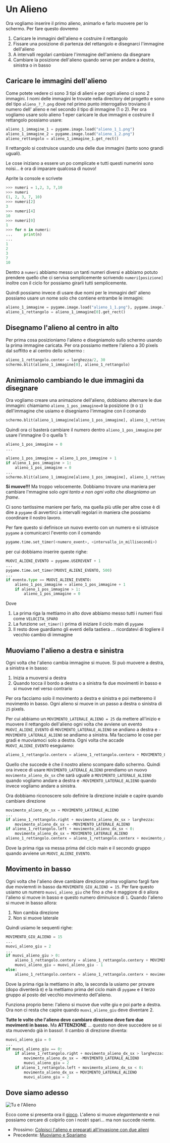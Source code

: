 # Un Alieno

Ora vogliamo inserire il primo alieno, animarlo e farlo muovere per lo schermo. Per fare questo dovremo

1. Caricare le immagini dell'alieno e costruire il rettangolo
2. Fissare una posizione di partenza del rettangolo e disegnarci l'immagine dell'alieno
3. A intervalli regolari cambiare l'immagine dell'amieno da disegnare
3. Cambiare la posizione dell'alieno quando serve per andare a destra, sinistra o in basso

## Caricare le immagini dell'alieno

Come potete vedere ci sono 3 tipi di alieni e per ogni alieno ci sono 2 immagini. I nomi delle immagini le trovate nella
directory del progetto e sono del tipo `alieno_?_?.png` dove nel primo punto interrogativo troviamo il numero 
dell' alieno e nel secondo il tipo di immagine (1 o 2). Per ora vogliamo usare solo alieno 1 eper caricare le due 
immagini e costruire il rettangolo possiamo usare:

```python
alieno_1_immagine_1 = pygame.image.load("alieno_1_1.png")
alieno_1_immagine_2 = pygame.image.load("alieno_1_2.png")
alieno_rettangolo = alieno_1_immagine_1.get_rect()
```

Il rettangolo si costruisce usando una delle due immagini (tanto sono grandi uguali).


Le cose iniziano a essere un po complicate e tutti questi numerini sono noisi... è ora di imparare qualcosa di nuovo!

Aprite la console e scrivete 

```python
>>> numeri = 1,2, 3, 7,10
>>> numeri
(1, 2, 3, 7, 10)
>>> numeri[2]
3
>>> numeri[4]
10
>>> numeri[0]
1
>>> for n in numeri:
...     print(n)
... 
1
2
3
7
10
```

Dentro a `numeri` abbiamo messo un tanti numeri diversi e abbiamo potuto prendere quello che ci serviva 
semplicemente scrivendo `numeri[posizione]` inoltre con il ciclo for possiamo girarli tutti semplicemente.

Quindi possiamo invece di usare due nomi per le immagini dell' alieno possiamo usare un nome solo che contiene entrambe
le immagini:

```python
alieno_1_immagine = pygame.image.load("alieno_1_1.png"), pygame.image.load("alieno_1_2.png")
alieno_1_rettangolo = alieno_1_immagine[0].get_rect()
```

## Disegnamo l'alieno al centro in alto

Per prima cosa posizioniamo l'alieno e disegniamolo sullo schermo usando la prima immagine caricata. Per ora possiamo 
mettere l'alieno a 30 pixels dal soffitto e al centro dello schermo :

```python
alieno_1_rettangolo.center = larghezza/2, 30
schermo.blit(alieno_1_immagine[0], alieno_1_rettangolo)
```

## Animiamolo cambiando le due immagini da disegnare

Ora vogliamo creare una animazione dell'alieno, dobbiamo alternare le due immagini: chiamiamo `alieno_1_pos_immagine=0`
la posizione (`0` o `1`) dell'immagine che usiamo  e disegniamo l'immagine con il comando

```python
schermo.blit(alieno_1_immagine[alieno_1_pos_immagine], alieno_1_rettangolo)
```

Quindi ora ci basterà cambiare il numero dentro `alieno_1_pos_immagine` per usare l'immagine 0 o quella 1:

```python
alieno_1_pos_immagine = 0
...

alieno_1_pos_immagine = alieno_1_pos_immagine + 1
if alieno_1_pos_immagine > 1:
    alieno_1_pos_immagine = 0
...
schermo.blit(alieno_1_immagine[alieno_1_pos_immagine], alieno_1_rettangolo)
```

**Si muove!!!** Ma troppo velocemente. Dobbiamo trovare una maniera per cambiare l'mmagine solo *ogni tanto e non ogni
volta che disegniamo un frame*.

Ci sono tantissime maniere per farlo, ma quella più utile per altre cose è di dire a `pygame` di avvertirci a intervalli
regolari in maniera che possiamo coordinare il nostro lavoro.

Per fare questo si definisce un nuovo evento con un numero e si istruisce `pygame` a comunicarci l'evento con il comando

```python
pygame.time.set_timer(<numero_event>, <intervallo_in_millisecondi>)
```

per cui dobbiamo inserire queste righe:

```python
MUOVI_ALIENI_EVENTO = pygame.USEREVENT + 1
...
pygame.time.set_timer(MUOVI_ALIENI_EVENTO, 500)
...
if evento.type == MUOVI_ALIENI_EVENTO:
    alieno_1_pos_immagine = alieno_1_pos_immagine + 1
    if alieno_1_pos_immagine > 1:
        alieno_1_pos_immagine = 0
```

Dove 

1. La prima riga la mettiamo in alto dove abbiamo messo tutti i numeri fissi come `VELOCITA_SPARO`
2. La funzione `set_timer()` prima di iniziare il ciclo main di `pygame`
3. Il resto dove guardiamo gli eventi della tastiera ... ricordatevi di togliere il vecchio cambio di immagine

## Muoviamo l'alieno a destra e sinistra

Ogni volta che l'alieno cambia immagine si muove. Si può muovere a destra, a sinistra e in basso:

1. Inizia a muoversi a destra
2. Quando tocca il bordo a destra o a sinistra fa due movimenti in basso e si muove nel verso contrario

Per ora facciamo solo il movimento a destra e sinistra e poi metteremo il movimento in basso. Ogni alieno si muove in un
passo a destra o sinistra di `25` pixels.

Per cui abbiamo un `MOVIMENTO_LATERALE_ALIENO = 25` da mettere all'inizio e muovere il rettangolo dell'alieno ogni volta
che avviene un evento `MUOVI_ALIENI_EVENTO` di `MOVIMENTO_LATERALE_ALIENO` se andiano a destra e 
`-MOVIMENTO_LATERALE_ALIENO` se andiamo a sinistra. Ma facciamo le cose per gradi e muoviamoci solo a destra. Ogni volta
che accade `MUOVI_ALIENI_EVENTO` eseguiamo:

```python
alieno_1_rettangolo.centerx = alieno_1_rettangolo.centerx + MOVIMENTO_LATERALE_ALIENO
```

Quello che succede è che il nostro alieno scompare dallo schermo. Quindi ora invece di usare `MOVIMENTO_LATERALE_ALIENO`
prendiamo un nuovo `movimento_alieno_dx_sx` che sarà uguale a `MOVIMENTO_LATERALE_ALIENO` quando vogliamo andare a 
destra e `-MOVIMENTO_LATERALE_ALIENO` quando invece vogliamo andare a sinistra.

Ora dobbiamo riconoscere solo definire la direzione inziale e capire quando cambiare direzione

```python
movimento_alieno_dx_sx = MOVIMENTO_LATERALE_ALIENO
...
if alieno_1_rettangolo.right + movimento_alieno_dx_sx > larghezza:
    movimento_alieno_dx_sx = -MOVIMENTO_LATERALE_ALIENO
if alieno_1_rettangolo.left + movimento_alieno_dx_sx < 0:
    movimento_alieno_dx_sx = MOVIMENTO_LATERALE_ALIENO
alieno_1_rettangolo.centerx = alieno_1_rettangolo.centerx + movimento_alieno_dx_sx
```

Dove la prima riga va messa prima del ciclo main e il secondo gruppo quando avviene un `MUOVI_ALIENI_EVENTO`.

## Movimento in basso

Ogni volta che l'alieno deve cambiare direzione prima vogliamo fargli fare due moviemnti in basso da 
`MOVIMENTO_GIU_ALIENO = 15`. Per fare questo usiamo un numero `muovi_alieno_giu` che fino a che è maggiore di `0` allora 
l'alieno si muove in basso e questo numero diminuisce di `1`. Quando l'alieno si muove in basso allora:

1. Non cambia direzione
2. Non si muove laterale

Quindi usiamo le sequenti righe:

```python
MOVIMENTO_GIU_ALIENO = 15
...
muovi_alieno_giu = 2
...
if muovi_alieno_giu > 0:
    alieno_1_rettangolo.centery = alieno_1_rettangolo.centery + MOVIMENTO_GIU_ALIENO
    muovi_alieno_giu = muovi_alieno_giu - 1
else:
    alieno_1_rettangolo.centerx = alieno_1_rettangolo.centerx + movimento_alieno_dx_sx
```

Dove la prima riga la mettiamo in alto, la seconda la usiamo per provare (dopo diventerà `0`) e la mettiamo prima del 
ciclo main di `pygame` e il terzo gruppo al posto del vecchio movimento dell'alieno.

Funziona proprio bene: l'alieno si muove due volte giu e poi parte a destra. Ora non ci resta che capire quando 
`muovi_alieno_giu` deve diventare 2. 

**Tutte le volte che l'alieno deve cambiare direzione deve fare due movimenti in basso.** Ma **ATTENZIONE** ... questo
non deve succedere se si sta muovendo già in basso!. Il cambio di direzione diventa:

```python
muovi_alieno_giu = 0
...
if muovi_alieno_giu == 0:
    if alieno_1_rettangolo.right + movimento_alieno_dx_sx > larghezza:
        movimento_alieno_dx_sx = -MOVIMENTO_LATERALE_ALIENO
        muovi_alieno_giu = 2
    if alieno_1_rettangolo.left + movimento_alieno_dx_sx < 0:
        movimento_alieno_dx_sx = MOVIMENTO_LATERALE_ALIENO
        muovi_alieno_giu = 2
```

## Dove siamo adesso

![Tu e l'Alieno](alieno.png)

Ecco come si presenta ora il [gioco](src/alieno.py). L'alieno si muove *elegantemente* e noi possiamo cercare di colpirlo
con i nostri spari... ma non succede niente.

* Prossimo: [Colpisci l'alieno e preparati all'invasione con due alieni](alieno_colpito.md)
* Precedente: [Muoviamo e Spariamo](muovi.md)
